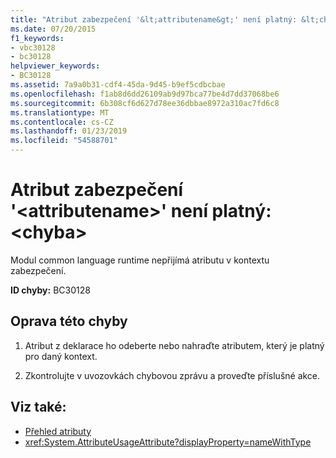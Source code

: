 ```yaml
---
title: "Atribut zabezpečení '&lt;attributename&gt;' není platný: &lt;chyba&gt;"
ms.date: 07/20/2015
f1_keywords:
- vbc30128
- bc30128
helpviewer_keywords:
- BC30128
ms.assetid: 7a9a0b31-cdf4-45da-9d45-b9ef5cdbcbae
ms.openlocfilehash: f1ab8d6dd26109ab9d97bca77be4d7dd37068be6
ms.sourcegitcommit: 6b308cf6d627d78ee36dbbae8972a310ac7fd6c8
ms.translationtype: MT
ms.contentlocale: cs-CZ
ms.lasthandoff: 01/23/2019
ms.locfileid: "54588701"
---
```

# <a name="security-attribute-ltattributenamegt-is-not-valid-lterrorgt"></a>Atribut zabezpečení '&lt;attributename&gt;' není platný: &lt;chyba&gt;
Modul common language runtime nepřijímá atributu v kontextu zabezpečení.

**ID chyby:** BC30128

## <a name="to-correct-this-error"></a>Oprava této chyby

1. Atribut z deklarace ho odeberte nebo nahraďte atributem, který je platný pro daný kontext.

2. Zkontrolujte v uvozovkách chybovou zprávu a proveďte příslušné akce.

## <a name="see-also"></a>Viz také:
- [Přehled atributy](~/docs/visual-basic/programming-guide/concepts/attributes/index.md)
- <xref:System.AttributeUsageAttribute?displayProperty=nameWithType>
